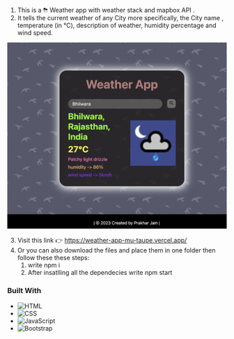1) This is a ⛈ Weather app with weather stack and mapbox API .
2) It tells the current weather of any City more specifically, the City name , temperature (in °C), description of weather, humidity percentage and wind speed.

<div align="center">
  <img src="Website Preview.png" alt="Logo">
</div>
  
3) Visit this link 👉 https://weather-app-mu-taupe.vercel.app/
4) Or you can also download the files and place them in one folder then follow these these steps:
    1) write npm i
    2) After insatlling all the dependecies write npm start
### Built With

* ![HTML](https://img.shields.io/badge/-HTML-05122A?style=flat&logo=HTML5)
* ![CSS](https://img.shields.io/badge/-CSS-05122A?style=flat&logo=CSS3&logoColor=1572B6)
* ![JavaScript](https://img.shields.io/badge/-JavaScript-05122A?style=flat&logo=javascript)
* ![Bootstrap](https://img.shields.io/badge/-Bootstrap-05122A?style=flat&logo=bootstrap)

